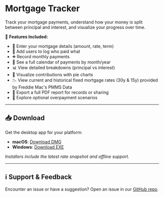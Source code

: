 # Mortgage Tracker

Track your mortgage payments, understand how your money is split between principal and interest, and visualize your progress over time.

🔧 **Features Included:**

* 🏡 Enter your mortgage details (amount, rate, term)
* 👥 Add users to log who paid what
* ➕ Record monthly payments
* 📅 See a full calendar of payments by month/year
* 📊 View detailed breakdowns (principal vs interest)
* 🥧 Visualize contributions with pie charts
* 📉 View current and historical fixed mortgage rates (30y & 15y) provided by Freddie Mac's PMMS Data
* 📁 Export a full PDF report for records or sharing
* 🚀 Explore optional overpayment scenarios

---

## 📥 Download

Get the desktop app for your platform:

* **macOS**: [Download DMG](https://github.com/your-username/Mortgage-Tracker/releases/latest/download/MortgageTracker-mac.dmg)
* **Windows**: [Download EXE](https://github.com/your-username/Mortgage-Tracker/releases/latest/download/MortgageTracker-win.exe)

*Installers include the latest rate snapshot and offline support.*

---

## ℹ️ Support & Feedback

Encounter an issue or have a suggestion? Open an issue in our [GitHub repo](https://github.com/mortgagetracker/Mortgage-Tracker/issues).

